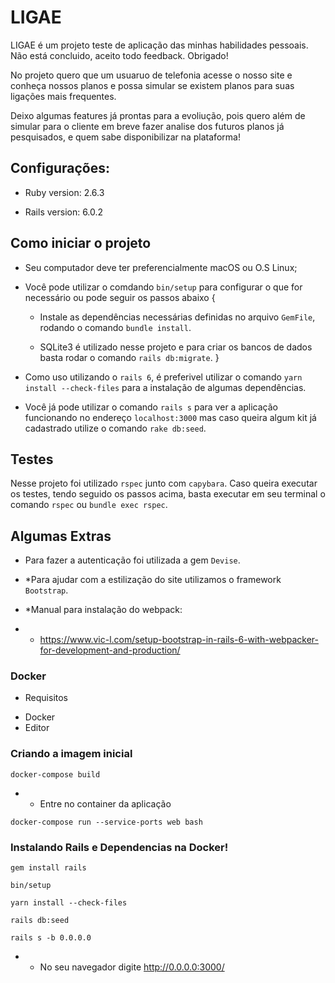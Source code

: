 # LIGAE

LIGAE é um projeto teste de aplicação das minhas habilidades pessoais. Não está concluido, aceito todo feedback. Obrigado!

No projeto quero que um usuaruo de telefonia acesse o nosso site e conheça nossos planos e possa simular se existem planos para suas ligações mais frequentes. 

Deixo algumas features já prontas para a evoliução, pois quero além de simular para o cliente em breve fazer analise dos futuros planos já pesquisados, e quem sabe disponibilizar na plataforma!


## Configurações: 

* Ruby version: 2.6.3

* Rails version: 6.0.2


## Como iniciar o projeto

* Seu computador deve ter preferencialmente macOS ou O.S Linux;

* Você pode utilizar o comdando `bin/setup` para configurar o que for necessário ou pode seguir os passos abaixo
{
  * Instale as dependências necessárias  definidas no    arquivo  `GemFile`, rodando o comando `bundle install`. 

  * SQLite3 é utilizado nesse projeto e para criar os bancos de dados basta rodar o comando `rails db:migrate`.
}

* Como uso utilizando o `rails 6`, é preferivel utilizar o comando `yarn install --check-files` para a instalação de algumas dependências.

* Você já pode utilizar o comando `rails s` para ver a aplicação funcionando no endereço `localhost:3000` mas caso queira algum kit já cadastrado utilize o comando `rake db:seed`.

## Testes

  Nesse projeto foi utilizado `rspec` junto com `capybara`. Caso queira executar os testes, tendo seguido os passos acima, basta executar em seu terminal o comando `rspec` ou `bundle exec rspec`.

## Algumas Extras

* Para fazer a autenticação foi utilizada a gem `Devise`.

* *Para ajudar com a estilização do site utilizamos o framework `Bootstrap`.

* *Manual para instalação do webpack:  
* * https://www.vic-l.com/setup-bootstrap-in-rails-6-with-webpacker-for-development-and-production/

### Docker

* Requisitos

 - Docker
 - Editor

 ### Criando a imagem inicial


```
docker-compose build
```

* * Entre no container da aplicação

```
docker-compose run --service-ports web bash
```

### Instalando Rails e Dependencias na Docker!

```
gem install rails
```

```
bin/setup
```

```
yarn install --check-files
``` 

```
rails db:seed
```

```
rails s -b 0.0.0.0
```

* * No seu navegador digite http://0.0.0.0:3000/